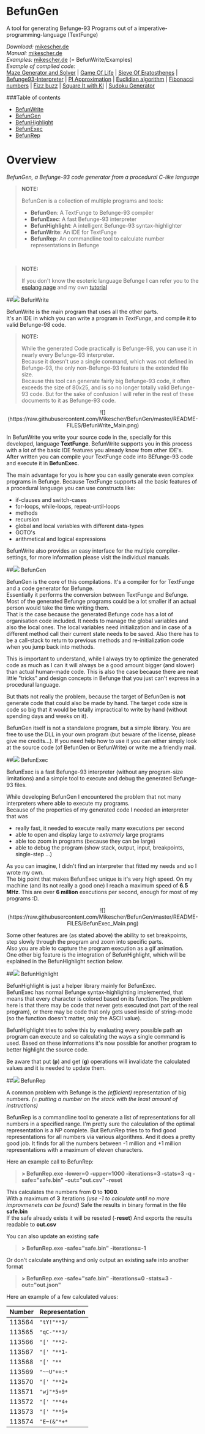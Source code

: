 BefunGen
========

A tool for generating Befunge-93 Programs out of a imperative-programming-language (TextFunge)

*Download:* [mikescher.de](http://www.mikescher.de/programs/view/BefunGen)  
*Manual:* [mikescher.de](http://www.mikescher.de/programs/view/BefunGen)  
*Examples:* [mikescher.de](http://www.mikescher.de/programs/view/BefunGen) (= BefunWrite/Examples)  
*Example of compiled code:*  
[Maze Generator and Solver](https://raw.githubusercontent.com/Mikescher/BefunGen/master/README-FILES/examples/MazeGen.b98) | 
[Game Of Life](https://raw.githubusercontent.com/Mikescher/BefunGen/master/README-FILES/examples/GameOfLife.b98) |
[Sieve Of Eratosthenes](https://raw.githubusercontent.com/Mikescher/BefunGen/master/README-FILES/examples/Sieve_Of_Eratosthenes.b98) | 
[Befunge93-Interpreter](https://raw.githubusercontent.com/Mikescher/BefunGen/master/README-FILES/examples/Bef93Interpreter.b98) | 
[PI Approximation](https://raw.githubusercontent.com/Mikescher/BefunGen/master/README-FILES/examples/PI_Calc.b98) | 
[Euclidian algorithm](https://raw.githubusercontent.com/Mikescher/BefunGen/master/README-FILES/examples/EuclidianAlgorithm.b98) | 
[Fibonacci numbers](https://raw.githubusercontent.com/Mikescher/BefunGen/master/README-FILES/examples/FibonacciNumbers.b98) | 
[Fizz buzz](https://raw.githubusercontent.com/Mikescher/BefunGen/master/README-FILES/examples/FizzBuzz.b98) | 
[Square It with KI](https://raw.githubusercontent.com/Mikescher/BefunGen/master/README-FILES/examples/SquareIt.b98) | 
[Sudoku Generator](https://raw.githubusercontent.com/Mikescher/BefunGen/master/README-FILES/examples/SudoGen.b98)

###Table of contents

- [BefunWrite](#befunwrite)
- [BefunGen](#befungen)
- [BefunHighlight](#befunhighlight)
- [BefunExec](#befunexec)
- [BefunRep](#befunrep)

Overview
========

*BefunGen, a Befunge-93 code generator from a procedural C-like language*

> **NOTE:**  
>  
> BefunGen is a collection of multiple programs and tools: 
> 
> - **BefunGen**: A TextFunge to Befunge-93 compiler  
> - **BefunExec**: A fast Befunge-93 interpreter  
> - **BefunHighlight**: A intelligent Befunge-93 syntax-highlighter  
> - **BefunWrite**: An IDE for TextFunge  
> - **BefunRep**: An commandline tool to calculate number representations in Befunge

&nbsp;

> **NOTE:**  
>  
> If you don't know the esoteric language Befunge I can refer you to the [esolang page](http://esolangs.org/wiki/Befunge) and my own [tutorial](http://www.mikescher.de/blog/2/Lets_do_Befunge93)

##![](https://raw.githubusercontent.com/Mikescher/BefunGen/master/README-FILES/icon_BefunWrite.png) BefunWrite

BefunWrite is the main program that uses all the other parts.  
It's an IDE in which you can write a program in *TextFunge*, and compile it to valid Befunge-98 code.

> **NOTE:**  
>  
> While the generated Code practically is Befunge-98, you can use it in nearly every Befunge-93 interpreter.  
> Because it doesn't use a single command, which was not defined in Befunge-93, the only non-Befunge-93 feature is the extended file size.  
> Because this tool can generate fairly big Befunge-93 code, it often exceeds the size of 80x25, and is so no longer totally valid Befunge-93 code.
> But for the sake of confusion I will refer in the rest of these documents to it as Befunge-93 code.

<center>
![](https://raw.githubusercontent.com/Mikescher/BefunGen/master/README-FILES/BefunWrite_Main.png)
</center>

In BefunWrite you write your source code in the, specially for this developed, language **TextFunge**.
BefunWrite supports you in this process with a lot of the basic IDE features you already know from other IDE's.  
After written you can compile your TextFunge code into BEfunge-93 code and execute it in **BefunExec**.

The main advantage for you is how you can easily generate even complex programs in Befunge.
Because TextFunge supports all the basic features of a procedural language you can use constructs like:

- if-clauses and switch-cases
- for-loops, while-loops, repeat-until-loops
- methods
- recursion
- global and local variables with different data-types
- GOTO's
- arithmetical and logical expressions

BefunWrite also provides an easy interface for the multiple compiler-settings, for more information please visit the individual manuals.

##![](https://raw.githubusercontent.com/Mikescher/BefunGen/master/README-FILES/icon_BefunGen.png) BefunGen

BefunGen is the core of this compilations. It's a compiler for for TextFunge and a code generator for Befunge.  
Essentially it performs the conversion between TextFunge and Befunge. Most of the generated Befunge programs could be a lot smaller if an actual person would take the time writing them.  
That is the case because the generated Befunge code has a lot of organisation code included. It needs to manage the global variables and also the local ones. The local variables need initialization and in case of a different method call their current state needs to be saved. Also there has to be a call-stack to return to previous methods and re-initialization code when you jump back into methods.

This is important to understand, while I always try to optimize the generated code as much as I can it will always be a good amount bigger (and slower) than actual human-made code. This is also the case because there are neat little "tricks" and design concepts in Befunge that you just can't express in a procedural language.

But thats not really the problem, because the target of BefunGen is **not** generate code that could also be made by hand. The target code size is code so big that it would be totally impractical to write by hand (without spending days and weeks on it).

BefunGen itself is not a standalone program, but a simple library. You are free to use the DLL in your own program (but beware of the license, please give me credits...). If you need help how to use it you can either simply look at the source code (of BefunGen or BefunWrite) or write me a friendly mail.

##![](https://raw.githubusercontent.com/Mikescher/BefunGen/master/README-FILES/icon_BefunExec.png) BefunExec

BefunExec is a fast Befunge-93 interpreter (without any program-size limitations) and a simple tool to execute and debug the generated Befunge-93 files.

While developing BefunGen I encountered the problem that not many interpreters where able to execute my programs.  
Because of the properties of my generated code I needed an interpreter that was

- really fast, it needed to execute really many executions per second
- able to open and display large to *extremely* large programs
- able too zoom in programs (because they can be large)
- able to debug the program (show stack, output, input, breakpoints, single-step ...)

As you can imagine, I didn't find an interpreter that fitted my needs and so I wrote my own.  
The big point that makes BefunExec unique is it's very high speed. On my machine (and its not really a good one) I reach a maximum speed of **6.5 MHz**. This are over **6 million** executions per second, enough for most of my programs :D.  

<center>
![](https://raw.githubusercontent.com/Mikescher/BefunGen/master/README-FILES/BefunExec_Main.png)
</center>

Some other features are (as stated above) the ability to set breakpoints, step slowly through the program and zoom into specific parts.  
Also you are able to capture the program execution as a gif animation.  
One other big feature is the integration of BefunHighlight, which will be explained in the BefunHighlight section below.

##![](https://raw.githubusercontent.com/Mikescher/BefunGen/master/README-FILES/icon_BefunHighlight.png) BefunHighlight

BefunHighlight is just a helper library mainly for BefunExec.  
BefunExec has normal Befunge syntax-highlighting implemented, that means that every character is colored based on its function.
The problem here is that there may be code that never gets executed (not part of the real program), or there may be code that only gets used inside of string-mode (so the function doesn't matter, only the ASCII value).

BefunHighlight tries to solve this by evaluating every possible path an program can execute and so calculating the ways a single command is used.
Based on these informations it's now possible for another program to better highlight the source code.

Be aware that put (**p**) and get (**g**) operations will invalidate the calculated values and it is needed to update them.

##![](https://raw.githubusercontent.com/Mikescher/BefunGen/master/README-FILES/icon_BefunRep.png) BefunRep

A common problem with Befunge is the *(efficient)* representation of big numbers. *(= putting a number on the stack with the least amount of instructions)*

BefunRep is a commandline tool to generate a list of representations for all numbers in a specified range. I'm pretty sure the calculation of the optimal representation is a NP complete. But BefunRep tries to to find good representations for all numbers via various algorithms. And it does a pretty good job. It finds for all the numbers between -1 million and +1 million representations with a maximum of eleven characters.

Here an example call to BefunRep:

> **\> BefunRep.exe -lower=0 -upper=1000 -iterations=3 -stats=3 -q -safe="safe.bin" -out="out.csv" -reset**

This calculates the numbers from **0** to **1000**.  
With a maximum of  **3** iterations *(use -1 to calculate until no more improvmenets can be found)*
Safe the results in binary format in the file **safe.bin**  
If the safe already exists it will be reseted (-**reset**)
And exports the results readable to **out.csv**  

You can also update an existing safe

> **\> BefunRep.exe -safe="safe.bin" -iterations=-1**

Or don't calculate anything and only output an existing safe into another format

> **\> BefunRep.exe -safe="safe.bin" -iterations=0 -stats=3 -out="out.json"**

Here an example of a few calculated values:

Number | Representation
-------|----------------
113564 | `"tY!"**3/`
113565 | `"qC-"**3/`
113566 | `"[' "**2-`
113567 | `"[' "**1-`
113568 | `"[' "**`
113569 | `"~~U"++:*`
113570 | `"[' "**2+`
113571 | `"wj"*5+9*`
113572 | `"[' "**4+`
113573 | `"[' "**5+`
113574 | `"E~(&"*+*`
